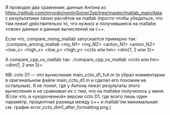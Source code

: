 Я проводил два сравнения: данные Антона из https://github.com/mryodo/nonlinSolver2sp/tree/master/matlab_main/data
с результатами своих расчётов на matlab (просто чтобы убедиться, что там лежит действительно то, что нужно) и
получившиеся на matlabе «свои» данные и данные вычислений на c++.

Если что, compare_mong_matlab запускается примерно так:
./compare_among_matlab <my_N1> <my_N2> <anton_N1> <anton_N2> <low_x> <high_x> <low_y> <high_y> <ccto или hm> <dim(1, 2 или 3)>

А compare_cpp_vs_matlab так:
./compare_cpp_vs_matlab <ccto или hm> <dim(1, 2 или 3)>


NB: ccto D1 — это вычисление main_ccto_d1_full.m (я убрал комментарии в оригинальном файле main_ccto_d1.m и сделал его похожим на остальные). Я не понял, где у Антона лежат результаты этого вычисления и не сравнивал их с тем, что на matlabe получилось у меня. (Если что, в «укороченной» версии ccto D1, где всего лишь один параметр, процентная разница между c++ и matlab'ом минимальная: см. график error_ccto_dim1_after_formatting.png.)
